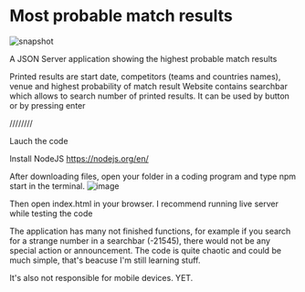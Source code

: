 ﻿# Most probable match results

![snapshot](https://user-images.githubusercontent.com/119981015/213319208-954670a7-5951-4b1a-be28-0f575134ce83.png)

A JSON Server application showing the highest probable match results

Printed results are start date, competitors (teams and countries names), venue and highest probability of match result
Website contains searchbar which allows to search number of printed results. It can be used by button or by pressing enter

////////

Lauch the code

Install NodeJS     https://nodejs.org/en/

After downloading files, open your folder in a coding program and type npm start in the terminal. 
![image](https://user-images.githubusercontent.com/119981015/213332443-c7377093-ba56-4f20-ba5b-0e0faf21cac4.png)

Then open index.html in your browser. I recommend running live server while testing the code


The application has many not finished functions, for example if you search for a strange number in a searchbar (-21545), there would not be any special action or announcement. The code is quite chaotic and could be much simple, that's beacuse I'm still learning stuff.

It's also not responsible for mobile devices. YET.
